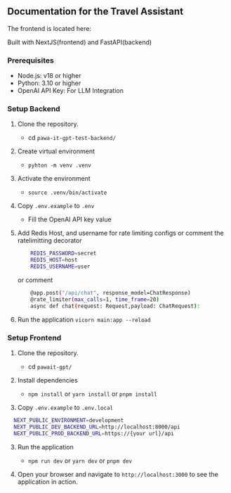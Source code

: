 ## Documentation for the Travel Assistant

The frontend is located here:

Built with NextJS(frontend) and FastAPI(backend)

### Prerequisites

* Node.js: v18 or higher
* Python: 3.10 or higher
* OpenAI API Key: For LLM Integration

### Setup Backend

1. Clone the repository.

    - cd `pawa-it-gpt-test-backend/`

2. Create virtual environment

    - `pyhton -m venv .venv`

3. Activate the environment
    - `source .venv/bin/activate`

4. Copy `.env.example` to `.env`

    - Fill the OpenAI API key value

5. Add Redis Host, and username for rate limiting configs or comment the ratelimitting decorator
    ```bash
        REDIS_PASSWORD=secret
        REDIS_HOST=host
        REDIS_USERNAME=user
    ```

    or comment

    ```bash
        @app.post("/api/chat", response_model=ChatResponse)
        @rate_limiter(max_calls=1, time_frame=20)
        async def chat(request: Request,payload: ChatRequest):
    ```

6. Run the application
 `vicorn main:app --reload`



### Setup Frontend

1. Clone the repository.

    - cd `pawait-gpt/`

2. Install dependencies
    - `npm install` or `yarn install` or `pnpm install`

3. Copy `.env.example` to `.env.local`

```bash
  NEXT_PUBLIC_ENVIRONMENT=development
  NEXT_PUBLIC_DEV_BACKEND_URL=http://localhost:8000/api
  NEXT_PUBLIC_PROD_BACKEND_URL=https://{your url}/api
```

3. Run the application
    - `npm run dev` or `yarn dev` or `pnpm dev`


4. Open your browser and navigate to `http://localhost:3000` to see the application in action.
